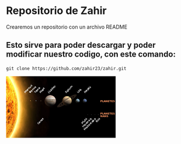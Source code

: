 # Repositorio de Zahir
Crearemos un repositorio con un archivo README

## Esto sirve para poder descargar y poder modificar nuestro codigo, con este comando:

    git clone https://github.com/zahir23/zahir.git

<img src='Sol001.png'>

